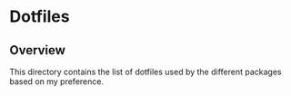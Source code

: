 # Dotfiles

## Overview

This directory contains the list of dotfiles used by the different packages based on my preference.
